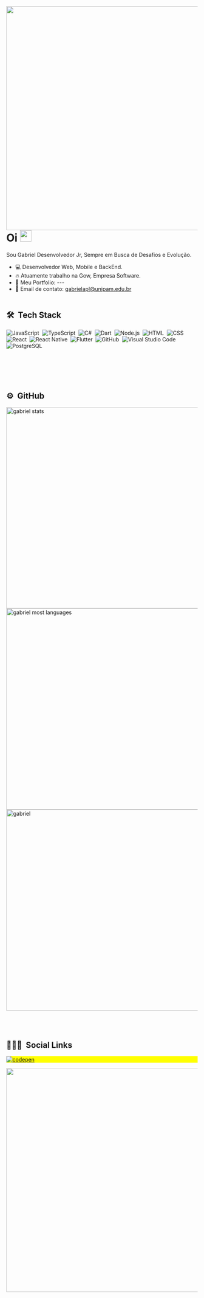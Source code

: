 <img align="right" height="590" src="https://user-images.githubusercontent.com/80070421/145925118-42c21769-a179-49d5-97b2-68cdc9fed6e3.gif" />

<h1 align="left">Oi <img src="https://raw.githubusercontent.com/kaueMarques/kaueMarques/master/hi.gif" width="30px"></h1>

Sou Gabriel Desenvolvedor Jr, Sempre em Busca de Desafios e Evolução.

- 💻 Desenvolvedor Web, Mobile e BackEnd.
- 🔥 Atuamente trabalho na Gow, Empresa Software.
- 🚀 Meu Portfolio: ---
- 👻 Email de contato: gabrielapl@unipam.edu.br
<br></br>
## 🛠 &nbsp;Tech Stack
![JavaScript](https://img.shields.io/badge/JavaScript-F7DF1E?style=for-the-badge&logo=javascript&logoColor=black)&nbsp;
![TypeScript](https://img.shields.io/badge/TypeScript-007ACC?style=for-the-badge&logo=typescript&logoColor=white)&nbsp;
![C#](https://img.shields.io/badge/C%23-239120?style=for-the-badge&logo=c-sharp&logoColor=white)&nbsp;
![Dart](https://img.shields.io/badge/Dart-0175C2?style=for-the-badge&logo=dart&logoColor=white)&nbsp;
![Node.js](https://img.shields.io/badge/Node.js-43853D?style=for-the-badge&logo=node.js&logoColor=white)&nbsp;
![HTML](https://img.shields.io/badge/HTML5-E34F26?style=for-the-badge&logo=html5&logoColor=white)&nbsp;
![CSS](https://img.shields.io/badge/CSS3-1572B6?style=for-the-badge&logo=css3&logoColor=white)&nbsp;
![React](https://img.shields.io/badge/React-20232A?style=for-the-badge&logo=react&logoColor=61DAFB)&nbsp;
![React Native](https://img.shields.io/badge/React_Native-20232A?style=for-the-badge&logo=react&logoColor=61DAFB)&nbsp;
![Flutter](https://img.shields.io/badge/Flutter-02569B?style=for-the-badge&logo=flutter&logoColor=white)&nbsp;
![GitHub](https://img.shields.io/badge/-GitHub-05122A?style=flat&logo=github)&nbsp;
![Visual Studio Code](https://img.shields.io/badge/-Visual%20Studio%20Code-05122A?style=flat&logo=visual-studio-code&logoColor=007ACC)&nbsp;
![PostgreSQL](https://img.shields.io/badge/PostgreSQL-316192?style=for-the-badge&logo=postgresql&logoColor=white)&nbsp;

<br></br>
<br></br>
## ⚙️ &nbsp;GitHub

<p align="left">
<img width="530em" src="https://github-readme-stats.vercel.app/api?username=gabrielapl&show_icons=true&theme=tokyonight&include_all_commits=true&count_private=true" alt="gabriel stats"/>
<img width="530em" src="https://github-readme-stats.vercel.app/api/top-langs/?username=gabrielapl&layout=compact&show_icons=true&theme=tokyonight&count_private=true&" alt="gabriel most languages"/>
<img width="530em"src="https://github-readme-stats.vercel.app/api/wakatime?username=gxguinho&layout=compact&theme=tokyonight" alt="gabriel" />
</p>

<br></br>
## 👨🏽‍🦲 &nbsp;Social Links

<p align="left" style="background:yellow">
<a href="https://www.linkedin.com/in/gabriel-augusto-aaa17b1b1/" target="_blank">
  <img align="center" src="https://img.shields.io/badge/LinkedIn-0077B5?style=for-the-badge&logo=linkedin&logoColor=white" alt="codepen"/>
</a>
  
</p>
<img height="590" src="https://user-images.githubusercontent.com/80070421/147801435-16f97c00-1663-4eff-8282-258c3467a88c.gif" />
